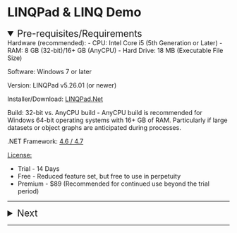 <style>
    details > summary {
        font-size: 1.5em;
    }
</style>
# LINQPad & LINQ Demo

<details open='open'>
<summary><span>Pre-requisites/Requirements</span></summary>
Hardware (recommended): 
- CPU: Intel Core i5 (5th Generation or Later)
- RAM: 8 GB (32-bit)/16+ GB (AnyCPU)
- Hard Drive: 18 MB (Executable File Size)

Software: Windows 7 or later

Version: LINQPad v5.26.01 (or newer)

Installer/Download: [LINQPad.Net](http://www.linqpad.net/Download.aspx)

Build: 32-bit vs. AnyCPU build - AnyCPU build is recommended for Windows 64-bit operating systems with 16+ GB of RAM. Particularly if large datasets or object graphs are anticipated during processes.

.NET Framework: [4.6 / 4.7](https://www.microsoft.com/net/download/all)

[License:](https://www.linqpad.net/Purchase.aspx)
- Trial - 14 Days
- Free - Reduced feature set, but free to use in perpetuity
- Premium - $89 (Recommended for continued use beyond the trial period)
<p/>
</details>
<hr />
<details>
<summary  open='open'>Next</summary>

<p/>
</details>
<hr />

